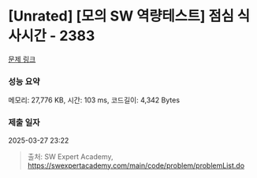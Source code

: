 # [Unrated] [모의 SW 역량테스트] 점심 식사시간 - 2383 

[문제 링크](https://swexpertacademy.com/main/code/problem/problemDetail.do?contestProbId=AV5-BEE6AK0DFAVl) 

### 성능 요약

메모리: 27,776 KB, 시간: 103 ms, 코드길이: 4,342 Bytes

### 제출 일자

2025-03-27 23:22



> 출처: SW Expert Academy, https://swexpertacademy.com/main/code/problem/problemList.do